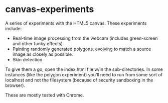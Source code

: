 canvas-experiments
==================

A series of experiments with the HTML5 canvas. These experiments include:

* Real-time image processing from the webcam (includes green-screen and other funky effects)
* Painting randomly generated polygons, evolving to match a source image as closely as possible.
* Skin detection

To give them a go, open the index.html file w/in the sub-directories. In some instances (like the polygon experiment) you'll need to run from some sort of localhost and not the filesystem (because of security sandboxing in the browser).

These are mostly tested with Chrome.

